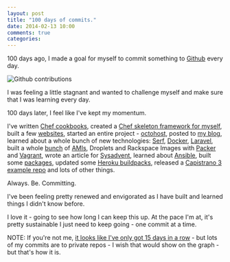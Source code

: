 ```yaml
---
layout: post
title: "100 days of commits."
date: 2014-02-13 10:00
comments: true
categories: 
---
```


100 days ago, I made a goal for myself to commit something to [Github](https://github.com/darron) every day.

![Github contributions](/images/100-days.gif)

I was feeling a little stagnant and wanted to challenge myself and make sure that I was learning every day.

100 days later, I feel like I've kept my momentum.

I've written [Chef cookbooks](https://github.com/search?q=%40darron+cookbooks), created a [Chef skeleton framework for myself](https://github.com/darron/skeleton-cookbook), built a few [websites](http://www.octohost.io), started an entire project - [octohost](https://github.com/octohost), posted to [my blog](http://blog.froese.org), learned about a whole bunch of new technologies: [Serf](http://www.serfdom.io/), [Docker](https://www.docker.io/), [Laravel](http://laravel.com/), built a whole [bunch](https://github.com/octohost/octohost-cookbook) of [AMIs](https://github.com/octohost/ubuntu-12.0.4-3.8), Droplets and Rackspace Images with [Packer](http://www.packer.io/) and [Vagrant](http://www.vagrantup.com/), wrote an article for [Sysadvent](https://github.com/darron/sysadvent-docker), learned about [Ansible](https://github.com/octohost/octohost), built some [packages](https://github.com/darron/ubuntu-ruby-package-builder), updated some [Heroku buildpacks](https://github.com/darron/heroku-buildpack-ruby-jekyll), released a [Capistrano 3 example repo](https://github.com/darron/example-capistrano3) and lots of other things.

Always. Be. Committing.

I've been feeling pretty renewed and envigorated as I have built and learned things I didn't know before.

I love it - going to see how long I can keep this up. At the pace I'm at, it's pretty sustainable I just need to keep going - one commit at a time.

NOTE: If you're not me, [it looks like I've only got 15 days in a row](https://github.com/darron) - but lots of my commits are to private repos - I wish that would show on the graph - but that's how it is.